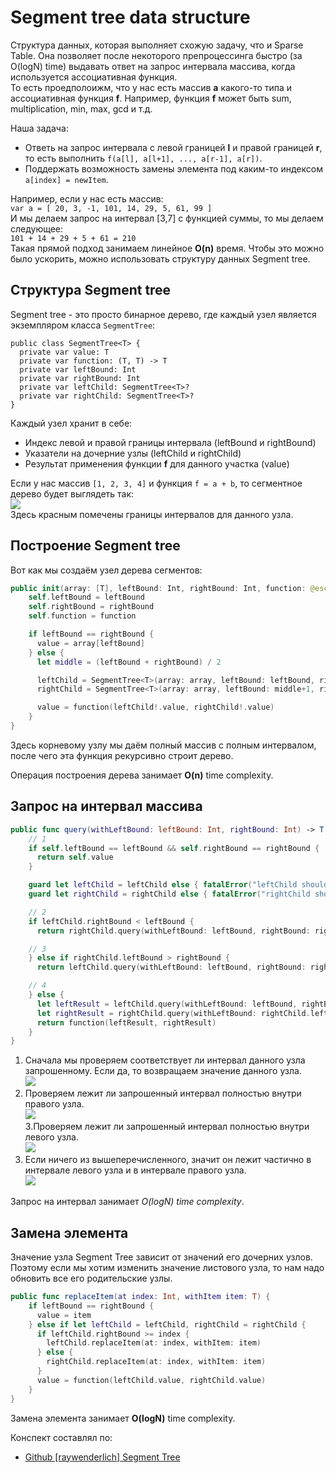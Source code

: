 # Segment tree data structure  
Структура данных, которая выполняет схожую задачу, что и Sparse Table. 
Она позволяет после некоторого препроцессинга быстро (за O(logN) time) выдавать ответ на запрос интервала массива, 
когда используется ассоциативная функция.  
То есть проедполоижм, что у нас есть массив **a** какого-то типа и ассоциативная функция **f**. Например, функция 
**f** может быть sum, multiplication, min, max, gcd и т.д.  

Наша задача:  
- Ответь на запрос интервала с левой границей **l** и правой границей **r**, то есть выполнить 
`f(a[l], a[l+1], ..., a[r-1], a[r])`.  
- Поддержать возможность замены элемента под каким-то индексом `a[index] = newItem`.  

Например, если у нас есть массив:  
`var a = [ 20, 3, -1, 101, 14, 29, 5, 61, 99 ]`  
И мы делаем запрос на интервал [3,7] с функцией суммы, то мы делаем следующее:  
`101 + 14 + 29 + 5 + 61 = 210`  
Такая прямой подход занимаем линейное **O(n)** время. Чтобы это можно было ускорить, можно использовать структуру 
данных Segment tree.  

## Структура Segment tree  
Segment tree - это просто бинарное дерево, где каждый узел является экземпляром класса `SegmentTree`:  
```
public class SegmentTree<T> {
  private var value: T
  private var function: (T, T) -> T
  private var leftBound: Int
  private var rightBound: Int
  private var leftChild: SegmentTree<T>?
  private var rightChild: SegmentTree<T>?
}
``` 
Каждый узел хранит в себе:  
- Индекс левой и правой границы интервала (leftBound и rightBound)  
- Указатели на дочерние узлы  (leftChild и rightChild) 
- Результат применения функции **f** для данного участка (value)  

Если у нас массив `[1, 2, 3, 4]` и функция `f = a + b`, то сегментное дерево будет выглядеть так:  
![](images/pict1.png)  
Здесь красным помечены границы интервалов для данного узла.  

## Построение Segment tree  
Вот как мы создаём узел дерева сегментов:  
```swift
public init(array: [T], leftBound: Int, rightBound: Int, function: @escaping (T, T) -> T) {
    self.leftBound = leftBound
    self.rightBound = rightBound
    self.function = function

    if leftBound == rightBound {
      value = array[leftBound]
    } else {
      let middle = (leftBound + rightBound) / 2

      leftChild = SegmentTree<T>(array: array, leftBound: leftBound, rightBound: middle, function: function)
      rightChild = SegmentTree<T>(array: array, leftBound: middle+1, rightBound: rightBound, function: function)

      value = function(leftChild!.value, rightChild!.value)
    }
}
```
Здесь корневому узлу мы даём полный массив с полным интервалом, после чего эта функция рекурсивно строит дерево.  

Операция построения дерева занимает **O(n)** time complexity.  

## Запрос на интервал массива  
```swift
public func query(withLeftBound: leftBound: Int, rightBound: Int) -> T {
    // 1
    if self.leftBound == leftBound && self.rightBound == rightBound {
      return self.value
    }

    guard let leftChild = leftChild else { fatalError("leftChild should not be nil") }
    guard let rightChild = rightChild else { fatalError("rightChild should not be nil") }

    // 2
    if leftChild.rightBound < leftBound {
      return rightChild.query(withLeftBound: leftBound, rightBound: rightBound)

    // 3
    } else if rightChild.leftBound > rightBound {
      return leftChild.query(withLeftBound: leftBound, rightBound: rightBound)

    // 4
    } else {
      let leftResult = leftChild.query(withLeftBound: leftBound, rightBound: leftChild.rightBound)
      let rightResult = rightChild.query(withLeftBound: rightChild.leftBound, rightBound: rightBound)
      return function(leftResult, rightResult)
    }
}
```
1. Сначала мы проверяем соответствует ли интервал данного узла запрошенному. Если да, то возвращаем значение данного 
узла.  
![](images/pict2.png)
2. Проверяем лежит ли запрошенный интервал полностью внутри правого узла.  
![](images/pict3.png)  
3.Проверяем лежит ли запрошенный интервал полностью внутри левого узла.  
![](images/pict4.png)  
4. Если ничего из вышеперечисленного, значит он лежит частично в интервале левого узла и в интервале правого узла.  
![](images/pict5.png)  

Запрос на интервал занимает *O(logN) time complexity*.  

## Замена элемента  
Значение узла Segment Tree зависит от значений его дочерних узлов. Поэтому если мы хотим изменить значение листового 
узла, то нам надо обновить все его родительские узлы.  
```swift
public func replaceItem(at index: Int, withItem item: T) {
    if leftBound == rightBound {
      value = item
    } else if let leftChild = leftChild, rightChild = rightChild {
      if leftChild.rightBound >= index {
        leftChild.replaceItem(at: index, withItem: item)
      } else {
        rightChild.replaceItem(at: index, withItem: item)
      }
      value = function(leftChild.value, rightChild.value)
    }
}
```
Замена элемента занимает **O(logN)** time complexity.  

Конспект составлял по:
* [Github \[raywenderlich\] Segment Tree](https://github.com/raywenderlich/swift-algorithm-club/tree/master/Segment%20Tree)
